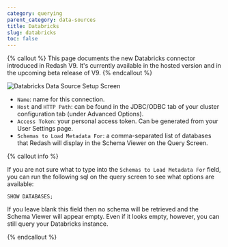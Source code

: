 ```yaml
---
category: querying
parent_category: data-sources
title: Databricks
slug: databricks
toc: false
---
```


{% callout %} This page documents the new Databricks connector introduced in
Redash V9. It's currently available in the hosted version and in the upcoming
beta release of V9. {% endcallout %}

![Databricks Data Source Setup Screen](/assets/images/docs/databricks_setup_screen.png)

- `Name`: name for this connection.
- `Host` and `HTTP Path`: can be found in the JDBC/ODBC tab of your cluster
  configuration tab (under Advanced Options).
- `Access Token`: your personal access token. Can be generated from your User
  Settings page.
- `Schemas to Load Metadata For`: a comma-separated list of databases that
  Redash will display in the Schema Viewer on the Query Screen.

{% callout info %}

If you are not sure what to type into the `Schemas to Load Metadata For` field,
you can run the following sql on the query screen to see what options are
available:

```
SHOW DATABASES;
```

If you leave blank this field then no schema will be retrieved and the Schema
Viewer will appear empty. Even if it looks empty, however, you can still query
your Databricks instance.

{% endcallout %}
